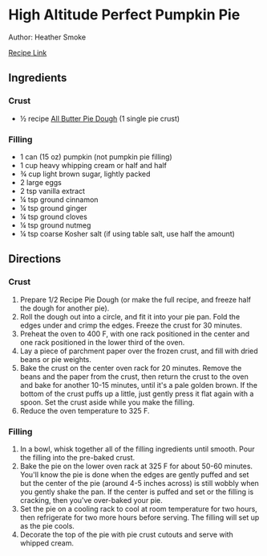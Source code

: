 # High Altitude Perfect Pumpkin Pie

Author: Heather Smoke

[Recipe Link](https://curlygirlkitchen.com/wprm_print/92326)

## Ingredients 
### Crust
- ½ recipe [All Butter Pie Dough](./allButterPieDough.md) (1 single pie crust)

### Filling
- 1 can (15 oz) pumpkin (not pumpkin pie filling)
- 1 cup heavy whipping cream or half and half
- ¾ cup light brown sugar, lightly packed
- 2 large eggs
- 2 tsp vanilla extract
- ¼ tsp ground cinnamon
- ¼ tsp ground ginger
- ¼ tsp ground cloves
- ¼ tsp ground nutmeg
- ¼ tsp coarse Kosher salt (if using table salt, use half the amount)

## Directions
### Crust
1. Prepare 1/2 Recipe Pie Dough (or make the full recipe, and freeze half the dough for another pie).
2. Roll the dough out into a circle, and fit it into your pie pan. Fold the edges under and crimp the edges. Freeze the crust for 30 minutes.
3. Preheat the oven to 400 F, with one rack positioned in the center and one rack positioned in the lower third of the oven.
4. Lay a piece of parchment paper over the frozen crust, and fill with dried beans or pie weights.
5. Bake the crust on the center oven rack for 20 minutes. Remove the beans and the paper from the crust, then return the crust to the oven and bake for another 10-15 minutes, until it's a pale golden brown. If the bottom of the crust puffs up a little, just gently press it flat again with a spoon. Set the crust aside while you make the filling.
6. Reduce the oven temperature to 325 F.

### Filling
1. In a bowl, whisk together all of the filling ingredients until smooth. Pour the filling into the pre-baked crust.
2. Bake the pie on the lower oven rack at 325 F for about 50-60 minutes. You'll know the pie is done when the edges are gently puffed and set but the center of the pie (around 4-5 inches across) is still wobbly when you gently shake the pan. If the center is puffed and set or the filling is cracking, then you've over-baked your pie.
3. Set the pie on a cooling rack to cool at room temperature for two hours, then refrigerate for two more hours before serving. The filling will set up as the pie cools.
4. Decorate the top of the pie with pie crust cutouts and serve with whipped cream.